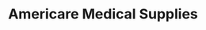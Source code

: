 ---
title: "Americare Medical Supplies"
url: /dearborn/americare-medical-supplies/
shop: medical supply
---
